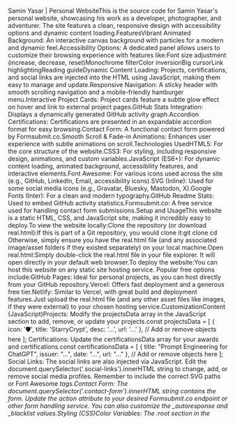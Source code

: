 Samin Yasar | Personal WebsiteThis is the source code for Samin Yasar's personal website, showcasing his work as a developer, photographer, and adventurer. The site features a clean, responsive design with accessibility options and dynamic content loading.FeaturesVibrant Animated Background: An interactive canvas background with particles for a modern and dynamic feel.Accessibility Options: A dedicated panel allows users to customize their browsing experience with features like:Font size adjustment (increase, decrease, reset)Monochrome filterColor inversionBig cursorLink highlightingReading guideDynamic Content Loading: Projects, certifications, and social links are injected into the HTML using JavaScript, making them easy to manage and update.Responsive Navigation: A sticky header with smooth scrolling navigation and a mobile-friendly hamburger menu.Interactive Project Cards: Project cards feature a subtle glow effect on hover and link to external project pages.GitHub Stats Integration: Displays a dynamically generated GitHub activity graph.Accordion Certifications: Certifications are presented in an expandable accordion format for easy browsing.Contact Form: A functional contact form powered by Formsubmit.co.Smooth Scroll & Fade-in Animations: Enhances user experience with subtle animations on scroll.Technologies UsedHTML5: For the core structure of the website.CSS3: For styling, including responsive design, animations, and custom variables.JavaScript (ES6+): For dynamic content loading, animated background, accessibility features, and interactive elements.Font Awesome: For various icons used across the site (e.g., GitHub, LinkedIn, Email, accessibility icons).SVG (Inline): Used for some social media icons (e.g., Gravatar, Bluesky, Mastodon, X).Google Fonts (Inter): For a clean and modern typography.GitHub Readme Stats: Used to embed GitHub activity statistics.Formsubmit.co: A free service used for handling contact form submissions.Setup and UsageThis website is a static HTML, CSS, and JavaScript site, making it incredibly easy to deploy.To view the website locally:Clone the repository (or download real.html):If this is part of a Git repository, you would clone it:git clone <repository-url>
cd <repository-name>
Otherwise, simply ensure you have the real.html file (and any associated image/asset folders if they existed separately) on your local machine.Open real.html:Simply double-click the real.html file in your file explorer. It will open directly in your default web browser.To deploy the website:You can host this website on any static site hosting service. Popular free options include:GitHub Pages: Ideal for personal projects, as you can host directly from your GitHub repository.Vercel: Offers fast deployment and a generous free tier.Netlify: Similar to Vercel, with great build and deployment features.Just upload the real.html file (and any other asset files like images, if they were external) to your chosen hosting service.CustomizationContent (JavaScript)Projects: Modify the projectsData array in the JavaScript section to add, remove, or update your projects.const projectsData = [
    { icon: '🛡️', title: 'StarryCrypt', desc: '...', url: '...' },
    // Add or remove objects here
];
Certifications: Update the certificationsData array for your awards and certifications.const certificationsData = [
    { title: "Prompt Engineering for ChatGPT", issuer: "...", date: "...", url: "..." },
    // Add or remove objects here
];
Social Links: The social links are also injected via JavaScript. Edit the document.querySelector('.social-links').innerHTML string to change, add, or remove social media profiles. Remember to include the correct SVG paths or Font Awesome <i> tags.Contact Form: The document.querySelector('.contact-form').innerHTML string contains the form. Update the action attribute to your desired Formsubmit.co endpoint or other form handling service. You can also customize the _autoresponse and _blacklist values.Styling (CSS)Color Variables: The :root section in the <style> block defines CSS variables for colors. Adjust these to change the site's color scheme.:root {
    --primary: #4f46e5;
    --secondary: #0ea5e9;
    /* ... other colors ... */
}
Font Size: The base font size can be adjusted using --font-size variable.Sections: Modify the styles for .hero, .about, .projects, .certifications, .contact, and footer to customize layout, padding, and backgrounds.ImagesHero Avatar: Update the src attribute of the hero-avatar image in the HTML.GitHub Stats: Change the username in the github-readme-stats.vercel.app URL to display your own GitHub stats.LicenseThis project is open source and available under the MIT License.
